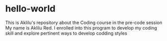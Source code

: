 # hello-world
This is Aklilu's repository about the Coding course in the pre-code session
My name is Aklilu Red. I enrolled into this program to develop my coding skill and explore pertinent ways to develop codding styles
